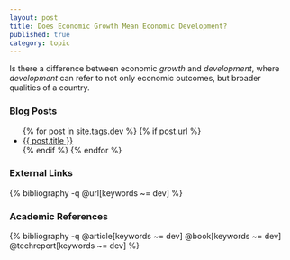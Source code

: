 ```yaml
---
layout: post
title: Does Economic Growth Mean Economic Development?
published: true
category: topic
---
```


Is there a difference between economic *growth* and *development*, where *development* can refer to not only economic outcomes, but broader qualities of a country.

### Blog Posts
<div class="posts">
<ul>
  {% for post in site.tags.dev %}
    {% if post.url %}
        <li>
         <a id="post-link-trans" class="post-link" href="{{ post.url | prepend: site.baseurl }}">
            {{ post.title }}
          </a>
        </li>
    {% endif %}
  {% endfor %}
</ul>
</div>

### External Links

{% bibliography -q @url[keywords ~= dev] %}

### Academic References

{% bibliography -q @article[keywords ~= dev] @book[keywords ~= dev] @techreport[keywords ~= dev] %}
